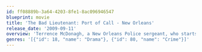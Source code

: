 ```yaml
---
id: ff08889b-3a64-4203-8fe1-8ac096946547
blueprint: movie
title: 'The Bad Lieutenant: Port of Call - New Orleans'
release_date: '2009-09-11'
overview: 'Terrence McDonagh, a New Orleans Police sergeant, who starts out as a good cop, receiving a medal and a promotion to lieutenant for heroism during Hurricane Katrina. During his heroic act, McDonagh injures his back and later becomes addicted to prescription pain medication. McDonagh finds himself involved with a drug dealer who is suspected of murdering a family of African immigrants.'
genres: '[{"id": 18, "name": "Drama"}, {"id": 80, "name": "Crime"}]'
---
```


